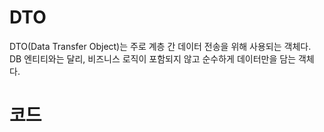 # DTO
DTO(Data Transfer Object)는 주로 계층 간 데이터 전송을 위해 사용되는 객체다. DB 엔티티와는 달리, 비즈니스 로직이 포함되지 않고 순수하게 데이터만을 담는 객체다. 

# 코드
